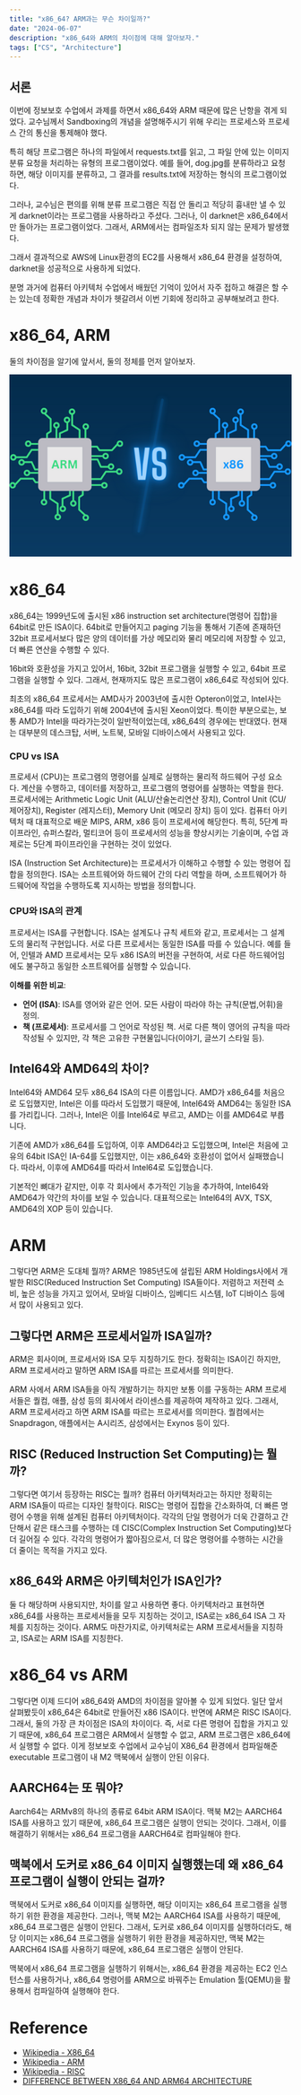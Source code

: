 ```yaml
---
title: "x86_64? ARM과는 무슨 차이일까?"
date: "2024-06-07"
description: "x86_64와 ARM의 차이점에 대해 알아보자."
tags: ["CS", "Architecture"]
---
```

## 서론
이번에 정보보호 수업에서 과제를 하면서 x86_64와 ARM 때문에 많은 난항을 겪게 되었다. 교수님께서 Sandboxing의 개념을 설명해주시기 위해 우리는 프로세스와 프로세스 간의 통신을 통제해야 했다. 

특히 해당 프로그램은 하나의 파일에서 requests.txt를 읽고, 그 파일 안에 있는 이미지 분류 요청을 처리하는 유형의 프로그램이었다. 예를 들어, dog.jpg를 분류하라고 요청하면, 해당 이미지를 분류하고, 그 결과를 results.txt에 저장하는 형식의 프로그램이었다.

그러나, 교수님은 편의를 위해 분류 프로그램은 직접 안 돌리고 적당히 흉내만 낼 수 있게 darknet이라는 프로그램을 사용하라고 주셨다. 그러나, 이 darknet은 x86_64에서만 돌아가는 프로그램이었다. 그래서, ARM에서는 컴파일조차 되지 않는 문제가 발생했다.

그래서 결과적으로 AWS에 Linux환경의 EC2를 사용해서 x86_64 환경을 설정하여, darknet을 성공적으로 사용하게 되었다.

분명 과거에 컴퓨터 아키텍처 수업에서 배웠던 기억이 있어서 자주 접하고 해결은 할 수는 있는데 정확한 개념과 차이가 헷갈려서 이번 기회에 정리하고 공부해보려고 한다.


# x86_64, ARM
둘의 차이점을 알기에 앞서서, 둘의 정체를 먼저 알아보자.

![vs](../../images/arch/x86/vs.png)


# x86_64
x86_64는 1999년도에 출시된 x86 instruction set architecture(명령어 집합)을 64bit로 만든 ISA이다. 64bit로 만들어지고 paging 기능을 통해서 기존에 존재하던 32bit 프로세서보다 많은 양의 데이터를 가상 메모리와 물리 메모리에 저장할 수 있고, 더 빠른 연산을 수행할 수 있다.

16bit와 호환성을 가지고 있어서, 16bit, 32bit 프로그램을 실행할 수 있고, 64bit 프로그램을 실행할 수 있다. 그래서, 현재까지도 많은 프로그램이 x86_64로 작성되어 있다.

최초의 x86_64 프로세서는 AMD사가 2003년에 출시한 Opteron이었고, Intel사는 x86_64를 따라 도입하기 위해 2004년에 출시된 Xeon이었다. 특이한 부분으로는, 보통 AMD가 Intel을 따라가는것이 일반적이었는데, x86_64의 경우에는 반대였다. 현재는 대부분의 데스크탑, 서버, 노트북, 모바일 디바이스에서 사용되고 있다.

### CPU vs ISA
프로세서 (CPU)는 프로그램의 명령어를 실제로 실행하는 물리적 하드웨어 구성 요소다. 계산을 수행하고, 데이터를 저장하고, 프로그램의 명령어를 실행하는 역할을 한다. 프로세서에는 Arithmetic Logic Unit (ALU/산술논리연산 장치), Control Unit (CU/제어장치), Register (레지스터), Memory Unit (메모리 장치) 등이 있다. 컴퓨터 아키텍처 때 대표적으로 배운 MIPS, ARM, x86 등이 프로세서에 해당한다. 특히, 5단계 파이프라인, 슈퍼스칼라, 멀티코어 등이 프로세서의 성능을 향상시키는 기술이며, 수업 과제로는 5단계 파이프라인을 구현하는 것이 있었다.

ISA (Instruction Set Architecture)는 프로세서가 이해하고 수행할 수 있는 명령어 집합을 정의한다. ISA는 소프트웨어와 하드웨어 간의 다리 역할을 하며, 소프트웨어가 하드웨어에 작업을 수행하도록 지시하는 방법을 정의합니다.

### CPU와 ISA의 관계
프로세서는 ISA를 구현합니다. ISA는 설계도나 규칙 세트와 같고, 프로세서는 그 설계도의 물리적 구현입니다. 서로 다른 프로세서는 동일한 ISA를 따를 수 있습니다. 예를 들어, 인텔과 AMD 프로세서는 모두 x86 ISA의 버전을 구현하여, 서로 다른 하드웨어임에도 불구하고 동일한 소프트웨어를 실행할 수 있습니다.

**이해를 위한 비교**: 
- **언어 (ISA)**: ISA를 영어와 같은 언어. 모든 사람이 따라야 하는 규칙(문법,어휘)을 정의.
- **책 (프로세서)**: 프로세서를 그 언어로 작성된 책. 서로 다른 책이 영어의 규칙을 따라 작성될 수 있지만, 각 책은 고유한 구현물입니다(이야기, 글쓰기 스타일 등).

## Intel64와 AMD64의 차이?
Intel64와 AMD64 모두 x86_64 ISA의 다른 이름입니다. AMD가 x86_64를 처음으로 도입했지만, Intel은 이를 따라서 도입했기 때문에, Intel64와 AMD64는 동일한 ISA를 가리킵니다. 그러나, Intel은 이를 Intel64로 부르고, AMD는 이를 AMD64로 부릅니다.

기존에 AMD가 x86_64를 도입하여, 이후 AMD64라고 도입했으며, Intel은 처음에 고유의 64bit ISA인 IA-64를 도입했지만, 이는 x86_64와 호환성이 없어서 실패했습니다. 따라서, 이후에 AMD64를 따라서 Intel64로 도입했습니다.

기본적인 뼈대가 같지만, 이후 각 회사에서 추가적인 기능을 추가하여, Intel64와 AMD64가 약간의 차이를 보일 수 있습니다. 대표적으로는 Intel64의 AVX, TSX, AMD64의 XOP 등이 있습니다.


# ARM
그렇다면 ARM은 도대체 뭘까? ARM은 1985년도에 설립된 ARM Holdings사에서 개발한 RISC(Reduced Instruction Set Computing) ISA들이다. 저렴하고 저전력 소비, 높은 성능을 가지고 있어서, 모바일 디바이스, 임베디드 시스템, IoT 디바이스 등에서 많이 사용되고 있다.

## 그렇다면 ARM은 프로세서일까 ISA일까? 
ARM은 회사이며, 프로세서와 ISA 모두 지칭하기도 한다. 정확히는 ISA이긴 하지만, ARM 프로세서라고 말하면 ARM ISA를 따르는 프로세서를 의미한다. 

ARM 사에서 ARM ISA들을 아직 개발하기는 하지만 보통 이를 구동하는 ARM 프로세서들은 퀄컴, 애플, 삼성 등의 회사에서 라이센스를 제공하여 제작하고 있다. 그래서, ARM 프로세서라고 하면 ARM ISA를 따르는 프로세서를 의미한다. 퀄컴에서는 Snapdragon, 애플에서는 A시리즈, 삼성에서는 Exynos 등이 있다.

## RISC (Reduced Instruction Set Computing)는 뭘까?
그렇다면 여기서 등장하는 RISC는 뭘까? 컴퓨터 아키텍처라고는 하지만 정확히는 ARM ISA들이 따르는 디자인 철학이다. RISC는 명령어 집합을 간소화하여, 더 빠른 명령어 수행을 위해 설계된 컴퓨터 아키텍처이다. 각각의 단일 명령어가 더욱 간결하고 간단해서 같은 태스크를 수행하는 데 CISC(Complex Instruction Set Computing)보다 더 길어질 수 있다. 각각의 명령어가 짧아짐으로서, 더 많은 명령어를 수행하는 시간을 더 줄이는 목적을 가지고 있다.

## x86_64와 ARM은 아키텍처인가 ISA인가?
둘 다 해당하며 사용되지만, 차이를 알고 사용하면 좋다. 아키텍처라고 표현하면 x86_64를 사용하는 프로세서들을 모두 지칭하는 것이고, ISA로는 x86_64 ISA 그 자체를 지칭하는 것이다. ARM도 마찬가지로, 아키텍처로는 ARM 프로세서들을 지칭하고, ISA로는 ARM ISA를 지칭한다.

# x86_64 vs ARM
그렇다면 이제 드디어 x86_64와 AMD의 차이점을 알아볼 수 있게 되었다. 일단 앞서 살펴봤듯이 x86_64은 64bit로 만들어진 x86 ISA이다. 반면에 ARM은 RISC ISA이다. 그래서, 둘의 가장 큰 차이점은 ISA의 차이이다. 즉, 서로 다른 명령어 집합을 가지고 있기 때문에, x86_64 프로그램은 ARM에서 실행할 수 없고, ARM 프로그램은 x86_64에서 실행할 수 없다. 이게 정보보호 수업에서 교수님이 X86_64 환경에서 컴파일해준 executable 프로그램이 내 M2 맥북에서 실행이 안된 이유다.

## AARCH64는 또 뭐야?
Aarch64는 ARMv8의 하나의 종류로 64bit ARM ISA이다. 맥북 M2는 AARCH64 ISA를 사용하고 있기 때문에, x86_64 프로그램은 실행이 안되는 것이다. 그래서, 이를 해결하기 위해서는 x86_64 프로그램을 AARCH64로 컴파일해야 한다.

## 맥북에서 도커로 x86_64 이미지 실행했는데 왜 x86_64 프로그램이 실행이  안되는 걸까?
맥북에서 도커로 x86_64 이미지를 실행하면, 해당 이미지는 x86_64 프로그램을 실행하기 위한 환경을 제공한다. 그러나, 맥북 M2는 AARCH64 ISA를 사용하기 때문에, x86_64 프로그램은 실행이 안된다. 그래서, 도커로 x86_64 이미지를 실행하더라도, 해당 이미지는 x86_64 프로그램을 실행하기 위한 환경을 제공하지만, 맥북 M2는 AARCH64 ISA를 사용하기 때문에, x86_64 프로그램은 실행이 안된다.

맥북에서 x86_64 프로그램을 실행하기 위해서는, x86_64 환경을 제공하는 EC2 인스턴스를 사용하거나, x86_64 명령어를 ARM으로 바꿔주는 Emulation 툴(QEMU)을 활용해서 컴파일하여 실행해야 한다.


# Reference
- [Wikipedia - X86_64](https://en.wikipedia.org/wiki/X86-64)
- [Wikipedia - ARM](https://en.wikipedia.org/wiki/ARM_architecture_family)
- [Wikipedia - RISC](https://en.wikipedia.org/wiki/Reduced_instruction_set_computing)
- [DIFFERENCE BETWEEN X86_64 AND ARM64 ARCHITECTURE](https://www.asacomputers.com/blog/difference-between-x86-64-vs-arm-architecture/)
